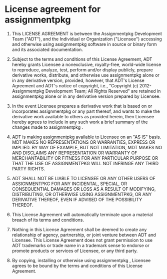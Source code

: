 License agreement for assignmentpkg
===================================

1. This LICENSE AGREEMENT is between the Assignmentpkg Development Team
("ADT"), and the Individual or Organization ("Licensee") accessing and
otherwise using assignmentpkg software in source or binary form and its
associated documentation.

2. Subject to the terms and conditions of this License Agreement, ADT
hereby grants Licensee a nonexclusive, royalty-free, world-wide license
to reproduce, analyze, test, perform and/or display publicly, prepare
derivative works, distribute, and otherwise use assignmentpkg
alone or in any derivative version, provided, however, that ADT's
License Agreement and ADT's notice of copyright, i.e., "Copyright (c)
2012- Assignmentpkg Development Team; All Rights Reserved" are retained in
assignmentpkg  alone or in any derivative version prepared by
Licensee.

3. In the event Licensee prepares a derivative work that is based on or
incorporates assignmentpkg or any part thereof, and wants to
make the derivative work available to others as provided herein, then
Licensee hereby agrees to include in any such work a brief summary of
the changes made to assignmentpkg .

4. ADT is making assignmentpkg available to Licensee on an "AS
IS" basis.  MDT MAKES NO REPRESENTATIONS OR WARRANTIES, EXPRESS OR
IMPLIED.  BY WAY OF EXAMPLE, BUT NOT LIMITATION, MDT MAKES NO AND
DISCLAIMS ANY REPRESENTATION OR WARRANTY OF MERCHANTABILITY OR FITNESS
FOR ANY PARTICULAR PURPOSE OR THAT THE USE OF ASSIGNMENTPKG
WILL NOT INFRINGE ANY THIRD PARTY RIGHTS.

5. ADT SHALL NOT BE LIABLE TO LICENSEE OR ANY OTHER USERS OF ASSIGNMENTPKG
 FOR ANY INCIDENTAL, SPECIAL, OR CONSEQUENTIAL DAMAGES OR
LOSS AS A RESULT OF MODIFYING, DISTRIBUTING, OR OTHERWISE USING
ASSIGNMENTPKG, OR ANY DERIVATIVE THEREOF, EVEN IF ADVISED OF
THE POSSIBILITY THEREOF.

6. This License Agreement will automatically terminate upon a material
breach of its terms and conditions.

7. Nothing in this License Agreement shall be deemed to create any
relationship of agency, partnership, or joint venture between ADT and
Licensee.  This License Agreement does not grant permission to use ADT
trademarks or trade name in a trademark sense to endorse or promote
products or services of Licensee, or any third party.

8. By copying, installing or otherwise using assignmentpkg ,
Licensee agrees to be bound by the terms and conditions of this License
Agreement.